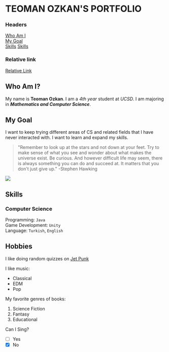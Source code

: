# TEOMAN OZKAN'S PORTFOLIO

### Headers

[Who Am I](#who-am-i) \
[My Goal](#my-goal) \
[Skills](#skills) 
[Skills](#hobbies) 

### Relative link

[Relative Link](/testing.md)


## Who Am I?

My name is **Teoman Ozkan**. I am a *4th year* student at *UCSD*. I am majoring in ***Mathematics and Computer Science***.

## My Goal

I want to keep trying different areas of CS and related fields that I have never interacted with. I want to learn and expand my skills. 

> "Remember to look up at the stars and not down at your feet. Try to make sense of what you see and wonder about what makes the universe exist. Be curious. And however difficult life may seem, there is always something you can do and succeed at. It matters that you don't just give up." -Stephen Hawking

![](https://media.springernature.com/w735h400/nature-cms/uploads/cms/pages/29702/top_item_image/npj_space_Exploration_Homepage_Hero-6cbd659e40588b0fdb5ba432839cd8dc.jpg)

## Skills

### Computer Science 

Programming: `Java` \
Game Development: `Unity`  \
Language: `Turkish`, `English`

## Hobbies

I like doing random quizzes on [Jet Punk](https://www.jetpunk.com/)

I like music: 
* Classical 
* EDM 
* Pop

My favorite genres of books: 
1. Science Fiction
2. Fantasy
3. Educational

Can I Sing?
- [ ] Yes
- [x] No
